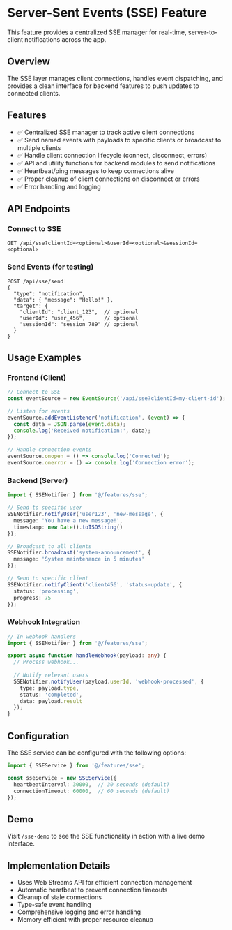 
# Server-Sent Events (SSE) Feature

This feature provides a centralized SSE manager for real-time, server-to-client notifications across the app.

## Overview

The SSE layer manages client connections, handles event dispatching, and provides a clean interface for backend features to push updates to connected clients.

## Features

- ✅ Centralized SSE manager to track active client connections
- ✅ Send named events with payloads to specific clients or broadcast to multiple clients
- ✅ Handle client connection lifecycle (connect, disconnect, errors)
- ✅ API and utility functions for backend modules to send notifications
- ✅ Heartbeat/ping messages to keep connections alive
- ✅ Proper cleanup of client connections on disconnect or errors
- ✅ Error handling and logging

## API Endpoints

### Connect to SSE
```
GET /api/sse?clientId=<optional>&userId=<optional>&sessionId=<optional>
```

### Send Events (for testing)
```
POST /api/sse/send
{
  "type": "notification",
  "data": { "message": "Hello!" },
  "target": {
    "clientId": "client_123",  // optional
    "userId": "user_456",      // optional
    "sessionId": "session_789" // optional
  }
}
```

## Usage Examples

### Frontend (Client)
```typescript
// Connect to SSE
const eventSource = new EventSource('/api/sse?clientId=my-client-id');

// Listen for events
eventSource.addEventListener('notification', (event) => {
  const data = JSON.parse(event.data);
  console.log('Received notification:', data);
});

// Handle connection events
eventSource.onopen = () => console.log('Connected');
eventSource.onerror = () => console.log('Connection error');
```

### Backend (Server)
```typescript
import { SSENotifier } from '@/features/sse';

// Send to specific user
SSENotifier.notifyUser('user123', 'new-message', {
  message: 'You have a new message!',
  timestamp: new Date().toISOString()
});

// Broadcast to all clients
SSENotifier.broadcast('system-announcement', {
  message: 'System maintenance in 5 minutes'
});

// Send to specific client
SSENotifier.notifyClient('client456', 'status-update', {
  status: 'processing',
  progress: 75
});
```

### Webhook Integration
```typescript
// In webhook handlers
import { SSENotifier } from '@/features/sse';

export async function handleWebhook(payload: any) {
  // Process webhook...
  
  // Notify relevant users
  SSENotifier.notifyUser(payload.userId, 'webhook-processed', {
    type: payload.type,
    status: 'completed',
    data: payload.result
  });
}
```

## Configuration

The SSE service can be configured with the following options:

```typescript
import { SSEService } from '@/features/sse';

const sseService = new SSEService({
  heartbeatInterval: 30000,  // 30 seconds (default)
  connectionTimeout: 60000,  // 60 seconds (default)
});
```

## Demo

Visit `/sse-demo` to see the SSE functionality in action with a live demo interface.

## Implementation Details

- Uses Web Streams API for efficient connection management
- Automatic heartbeat to prevent connection timeouts
- Cleanup of stale connections
- Type-safe event handling
- Comprehensive logging and error handling
- Memory efficient with proper resource cleanup
